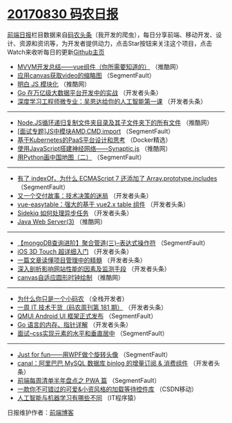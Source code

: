 # [20170830 码农日报](https://toutiao.qdkfweb.cn/date/2017/08/30)

[前端日报](https://qdkfweb.cn/c/news)栏目数据来自[码农头条](https://toutiao.qdkfweb.cn/)（我开发的爬虫），每日分享前端、移动开发、设计、资源和资讯等，为开发者提供动力，点击Star按钮来关注这个项目，点击Watch来收听每日的更新[Github主页](https://github.com/kujian/frontendDaily)
* [MVVM开发总结——vue组件（你所需要知道的）](https://toutiao.qdkfweb.cn/49587.html) （推酷网）
* [应用canvas获取video的缩略图](https://toutiao.qdkfweb.cn/49583.html) （SegmentFault）
* [明白 JS 模块化](https://toutiao.qdkfweb.cn/49584.html) （推酷网）
* [Go 在万亿级大数据平台开发中的实战](https://toutiao.qdkfweb.cn/49597.html) （开发者头条）
* [深度学习工程师微专业：吴恩达给你的人工智能第一课](https://toutiao.qdkfweb.cn/49600.html) （开发者头条）

***
* [Node.JS循环递归复制文件夹目录及其子文件夹下的所有文件](https://toutiao.qdkfweb.cn/49586.html) （推酷网）
* [[面试专题]JS中模块AMD,CMD,import](https://toutiao.qdkfweb.cn/49567.html) （SegmentFault）
* [基于Kubernetes的PaaS平台设计和思考](https://toutiao.qdkfweb.cn/49634.html) （Docker精选）
* [使用JavaScript搭建神经网络——Synaptic.js](https://toutiao.qdkfweb.cn/49589.html) （推酷网）
* [用Python画中国地图（二）](https://toutiao.qdkfweb.cn/49579.html) （SegmentFault）

***
* [有了 indexOf，为什么 ECMAScript 7 还添加了 Array.prototype.includes](https://toutiao.qdkfweb.cn/49569.html) （SegmentFault）
* [又一个交付故事：技术决策的迷局](https://toutiao.qdkfweb.cn/49607.html) （开发者头条）
* [vue-easytable：强大的基于 vue2.x table 组件](https://toutiao.qdkfweb.cn/49599.html) （开发者头条）
* [Sidekiq 如何处理异步任务](https://toutiao.qdkfweb.cn/49612.html) （开发者头条）
* [Java Web Server(3)](https://toutiao.qdkfweb.cn/49585.html) （推酷网）

***
* [【mongoDB查询进阶】聚合管道(三)&#8211;表达式操作符](https://toutiao.qdkfweb.cn/49575.html) （SegmentFault）
* [iOS 3D Touch 超详细入门](https://toutiao.qdkfweb.cn/49613.html) （开发者头条）
* [一篇文章读懂项目管理中的精髓](https://toutiao.qdkfweb.cn/49601.html) （开发者头条）
* [深入剖析影响网站性能的因素及监测手段](https://toutiao.qdkfweb.cn/49602.html) （开发者头条）
* [canvas自适应圆形时钟绘制](https://toutiao.qdkfweb.cn/49588.html) （推酷网）

***
* [为什么你只是一个小码农](https://toutiao.qdkfweb.cn/49635.html) （全栈开发者）
* [一周 IT 技术干货（码农周刊第 181 期）](https://toutiao.qdkfweb.cn/49594.html) （开发者头条）
* [QMUI Android UI 框架正式发布](https://toutiao.qdkfweb.cn/49581.html) （SegmentFault）
* [Go 语言的内存、指针详解](https://toutiao.qdkfweb.cn/49596.html) （开发者头条）
* [面试&#8211;css实现元素的水平和垂直居中](https://toutiao.qdkfweb.cn/49571.html) （SegmentFault）

***
* [Just for fun——用WPF做个旋转头像](https://toutiao.qdkfweb.cn/49582.html) （SegmentFault）
* [canal：阿里巴巴 MySQL 数据库 binlog 的增量订阅 &amp; 消费组件](https://toutiao.qdkfweb.cn/49598.html) （开发者头条）
* [前端每周清单半年盘点之 PWA 篇](https://toutiao.qdkfweb.cn/49574.html) （SegmentFault）
* [一款你不可错过的可爱&amp;小资风格的加载等待控件库](https://toutiao.qdkfweb.cn/49647.html) （CSDN移动）
* [人工智能与机器学习有哪些不同](https://toutiao.qdkfweb.cn/49650.html) （IT程序猿）

日报维护作者：[前端博客](https://qdkfweb.cn/) 
